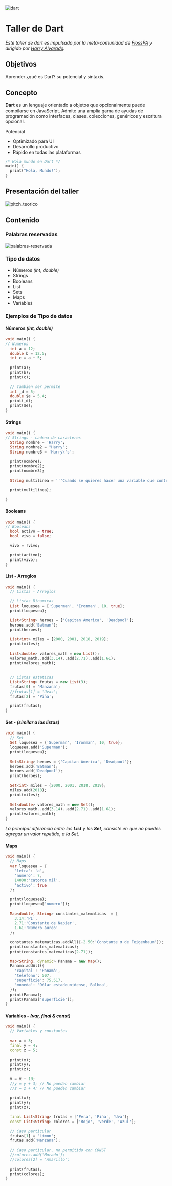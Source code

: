 ![dart](https://www.dartlang.org/assets/shared/dart-logo-for-shares.png?2)

# Taller de Dart

*Este taller de dart es impulsado por la meta-comunidad de [FlossPA](https://floss-pa.net/) y dirigido por [Harry Alvarado](https://github.com/HarryAlvarado28).*

## Objetivos
Aprender ¿qué es Dart? su potencial y sintaxis.

## Concepto

**Dart** es un lenguaje orientado a objetos que opcionalmente puede compilarse en JavaScript. Admite una amplia gama de ayudas de programación como interfaces, clases, colecciones, genéricos y escritura opcional.

Potencial
- Optimizado para UI
- Desarrollo productivo
- Rápido en todas las plataformas

```dart
/* Hola mundo en Dart */
main() {
  print("Hola, Mundo!");
}
```

## Presentación del taller

![pitch_teorico](pitch_teorico.gif)

## Contenido

### Palabras reservadas

![palabras-reservada](Palabras-Reservadas.png)

### Tipo de datos

- Números *(int, double)*
- Strings
- Booleans
- List
- Sets
- Maps
- Variables

### Ejemplos de Tipo de datos

#### Números *(int, double)*

```dart
void main() {
// Numeros
  int a = 12;
  double b = 12.5;
  int c = a + 5;
  
  print(a);
  print(b);
  print(c);
    
  // Tambien ser permite
  int _d = 5;
  double $e = 5.4;
  print(_d);
  print($e);  
}
```

#### Strings

```dart
void main() {
// Strings - cadena de caracteres
  String nombre = 'Harry';
  String nombre2 = "Harry";
  String nombre3 = 'Harry\'s';
  
  print(nombre);
  print(nombre2);
  print(nombre3);
  
  String multilinea = '''Cuando se quieres hacer una variable que contenga multiples lineas se debe colocar tres comillas simples al principio de la cadena de caracteres y tres al final.''';
  
  print(multilinea);
  
}
```

#### Booleans

```dart
void main() {
// Booleans
  bool activo = true;
  bool vivo = false; 

  vivo = !vivo;
  
  print(activo);
  print(vivo);
}
```


#### List - Arreglos

```dart
void main() {
  // Listas - Arreglos
  
  // Listas Dinamicas
  List loquesea = ['Superman', 'Ironman', 10, true];
  print(loquesea);
  
  List<String> heroes = ['Capitan America', 'Deadpool'];
  heroes.add('Batman');
  print(heroes);
  
  List<int> miles = [2000, 2001, 2018, 2019];
  print(miles);
  
  List<double> valores_math = new List();
  valores_math..add(3.14)..add(2.71)..add(1.61);
  print(valores_math);
  
  
  // Listas estaticas
  List<String> frutas = new List(3);
  frutas[0] = 'Manzana';
  //frutas[1] = 'Uvas';
  frutas[2] = 'Piña';
  
  print(frutas);    
}
```

#### Set - *(similar a las listas)*

```dart
void main() {
  // Set  
  Set loquesea = {'Superman', 'Ironman', 10, true};
  loquesea.add('Superman');
  print(loquesea);
  
  Set<String> heroes = {'Capitan America', 'Deadpool'};
  heroes.add('Batman');
  heroes.add('Deadpool');
  print(heroes);
  
  Set<int> miles = {2000, 2001, 2018, 2019};
  miles.add(2018);
  print(miles);
  
  Set<double> valores_math = new Set();
  valores_math..add(3.14)..add(2.71)..add(1.61);
  print(valores_math);
}
```

*La principal diferencia entre los **List** y los **Set**, consiste en que no puedes agregar un valor repetido, a la Set.*

#### Maps

```dart
void main() {
  // Maps
  var loquesea = {
    'letra': 'a',
    'numero': 7,
    14000:'catorce mil',
    'activo': true
  };
  
  print(loquesea);
  print(loquesea['numero']);
  
  Map<double, String> constantes_matematicas  = {
    3.14:'PI',
    2.71:'Constante de Napier',
    1.61:'Número áureo'
  };
  
  constantes_matematicas.addAll({-2.50:'Constante α de Feigenbaum'});
  print(constantes_matematicas);
  print(constantes_matematicas[2.71]);
  
  Map<String, dynamic> Panama = new Map();
  Panama.addAll({
    'capital': 'Panamá',
    'telefono': 507,
    'superficie': 75.517,
    'moneda': 'Dólar estadounidense, Balboa',
  });
  print(Panama);
  print(Panama['superficie']);
}
```

#### Variables - *(var, final & const)*

```dart
void main() {
  // Variables y constantes
  
  var x = 3;
  final y = 4;
  const z = 5;
  
  print(x);
  print(y);
  print(z);
  
  x = x + 10;
  //y = y + 3; // No pueden cambiar
  //z = z + 4; // No pueden cambiar
  
  print(x);
  print(y);
  print(z);
  
  final List<String> frutas = ['Pera', 'Piña', 'Uva'];
  const List<String> colores = ['Rojo', 'Verde', 'Azul'];
  
  // Caso particular
  frutas[1] = 'Limon';
  frutas.add('Manzana');
  
  // Caso particular, no permitido con CONST
  //colores.add('Morado'); 
  //colores[2] = 'Amarillo'; 
  
  print(frutas);
  print(colores);
}
```
